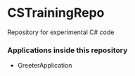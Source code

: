 # CSTrainingRepo
Repository for experimental C# code


### Applications inside this repository
- GreeterApplication
